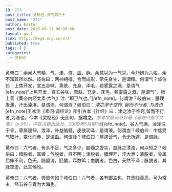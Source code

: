```yaml
---
ID: 273
post_title: 灵枢经·决气第三十
post_name: "273"
author: Editor
post_date: 2020-08-11 00:00:00
layout: post
link: http://kege.org.cn/273
published: true
tags: [ ]
categories:
  - 灵枢经
---
```

黄帝曰：余闻人有精、气、津、液、血、脉，余意以为一气耳，今乃辨为六名，余不知其所以然。岐伯曰：两神相搏，合而成形，常先身生，是谓精。何谓气？岐伯曰：上焦开发，宣五谷味，熏肤、充身、泽毛，若雾露之溉，是谓气[efn_note]“上焦开发，宣五谷味，熏肤、充身、泽毛，若雾露之溉，是谓气”，杨上善《黄帝内经太素·六气》注: “即卫气也。”[/efn_note]。何谓津？岐伯曰：腠理发泄，汗出溱溱，是谓津。何谓液？岐伯曰：<em>津之渗于空窍, 留而不行者, 为液也</em>[efn_note]王冰注《素问·调经论》所引古本《针经》曰：津之渗于空窍,留而不行者,为液也。今本《灵枢经》无此句，据增之。<span style="color: #808080;"><em>参考文献马继兴著《马继兴医学文集》（p.95），中医古籍出版社，2009年5月第1版</em></span>[/efn_note]。谷入气满，淖泽注于骨，骨属屈伸，泄泽，补益脑髓，皮肤润泽，是谓液。何谓血？岐伯曰：中焦受气取汁，变化而赤，是谓血。何谓脉？岐伯曰：壅遏营气，令无所避，是谓脉。

黄帝曰：六气者，有余不足，气之多少，脑髓之虚实，血脉之清浊，何以知之？岐伯曰：精脱者，耳聋；气脱者，目不明；津脱者，腠理开，汗大泄；液脱者，骨属屈伸不利，色夭，脑髓消，胫酸，耳数鸣；血脱者，色白，夭然不泽；脉脱者，其脉空虚。此其候也。

黄帝曰：六气者，贵贱何如？岐伯曰：六气者，各有部主也，其贵贱善恶，可为常主，然五谷与胃为大海也。